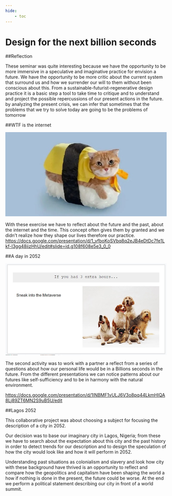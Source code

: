 ```yaml
---
hide:
    - toc
---
```


# Design for the next billion seconds

##Reflection

These seminar was quite interesting because we have the opportunity to be more immersive in a speculative and imaginative practice for envision a future.
We have the opportunity to be more critic about the current system that surround us and how we surrender our will to them without been conscious about this.
From a sustainable-futurist-regenerative design practice it is a basic step a tool to take time to critique and to understand and project the possible repercussions of our present actions in the future. by analyzing the present crisis, we can infer that sometimes that the problems that we try to solve today are going to be the problems of tomorrow

##WTF is the internet

![](../images/billion_1.jpg)

With these exercise we have to reflect about the future and the past, about the internet and the time. This concept often gives them by granted and we didn’t realize how they shape our lives therefore our practice.
<https://docs.google.com/presentation/d/1_vfboKoSVbq8q2eJB4eDtDc7fe1Lkf-I3gg48iizHhU/edit#slide=id.g108f608e5e3_0_0>



##A day in 2052

![](../images/billion_2.jpg)

The second activity was to work with a partner a reflect from a series of questions about how our personal life would be in a Billions seconds in the future.
From the different presentations we can notice patterns about our futures like self-sufficiency and to be in harmony with the natural environment.

<https://docs.google.com/presentation/d/1lNBMF1vULJ6V3o8pq44LkmHlQA8Lj89ZT6MN2S9uB5U/edit>


##Lagos 2052

This collaborative project was about choosing a subject for focusing the description of a city in 2052.

Our decision was to base our imaginary city in Lagos, Nigeria; from these we have to search about the expectation about this city and the past history in order to detect trends for our description and to design the speculation of how the city would look like and how it will perform in 2052.

Understanding past situations as colonialism and slavery and look how city with these background have thrived is an opportunity to reflect and compare how the geopolitics and capitalism have been shaping the world a how if nothing is done in the present, the future could be worse.
At the end we perform a political statement describing our city in front of a world summit.
